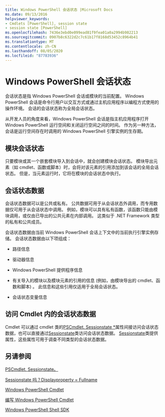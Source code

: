 ```yaml
---
title: Windows PowerShell 会话状态 |Microsoft Docs
ms.date: 09/13/2016
helpviewer_keywords:
- Cmdlets [PowerShell], session state
- session state [PowerShell]
ms.openlocfilehash: 7436e3ebd0e099ead81f9fea01a0a2994b982213
ms.sourcegitcommit: 0907b8c6322d2c7c61b17f8168d53452c8964b41
ms.translationtype: MT
ms.contentlocale: zh-CN
ms.lasthandoff: 08/05/2020
ms.locfileid: "87783936"
---
```

# <a name="windows-powershell-session-state"></a>Windows PowerShell 会话状态

会话状态是指 Windows PowerShell 会话或模块的当前配置。 Windows PowerShell 会话是命令行用户以交互方式或通过主机应用程序以编程方式使用的操作环境。 会话的会话状态称为全局会话状态。

从开发人员的角度来看，Windows PowerShell 会话是指主机应用程序打开 Windows PowerShell 运行空间和关闭运行空间之间的时间。 作为另一种方法，会话是运行空间存在时调用的 Windows PowerShell 引擎实例的生存期。

## <a name="module-session-state"></a>模块会话状态

只要模块或其一个嵌套模块导入到会话中，就会创建模块会话状态。 模块导出元素（如 cmdlet、函数或脚本）时，会将对该元素的引用添加到该会话的全局会话状态。 但是，当元素运行时，它将在模块的会话状态中执行。

## <a name="session-state-data"></a>会话状态数据

会话状态数据可以是公共或私有。 公共数据可用于从会话状态外调用，而专用数据仅可用于从会话状态中调用。 例如，模块可以具有私有函数，该函数只能由模块调用，或仅由已导出的公共元素在内部调用。 这类似于 .NET Framework 类型的私有和公共成员。

会话状态数据由当前 Windows PowerShell 会话上下文中的当前执行引擎实例存储。 会话状态数据由以下项组成：

- 路径信息

- 驱动器信息

- Windows PowerShell 提供程序信息

- 有关导入的模块以及模块元素的引用的信息 (例如，由模块导出的 cmdlet、函数和脚本) 。 此信息和这些引用仅适用于全局会话状态。

- 会话状态变量信息

## <a name="accessing-session-state-data-within-cmdlets"></a>访问 Cmdlet 内的会话状态数据

Cmdlet 可以通过 cmdlet 类的[PSCmdlet. Sessionstate *](/dotnet/api/System.Management.Automation.PSCmdlet.SessionState)属性间接访问会话状态数据，也可以直接通过[Sessionstate](/dotnet/api/System.Management.Automation.SessionState)类访问会话状态数据。 [Sessionstate](/dotnet/api/System.Management.Automation.SessionState)类提供属性，这些属性可用于调查不同类型的会话状态数据。

## <a name="see-also"></a>另请参阅

[PSCmdlet. Sessionstate。](/dotnet/api/System.Management.Automation.PSCmdlet.SessionState)

[Sessionstate 吗？Displayproperty = Fullname](/dotnet/api/System.Management.Automation.SessionState)

[Windows PowerShell Cmdlet](./cmdlet-overview.md)

[编写 Windows PowerShell Cmdlet](./writing-a-windows-powershell-cmdlet.md)

[Windows PowerShell Shell SDK](../windows-powershell-reference.md)
